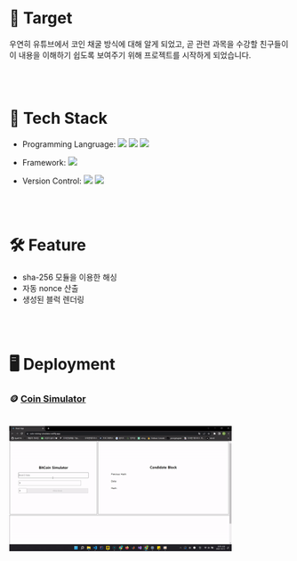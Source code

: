 # 📌 Target

우연히 유튜브에서 코인 채굴 방식에 대해 알게 되었고, 곧 관련 과목을 수강할 친구들이 이 내용을 이해하기 쉽도록 보여주기 위해 프로젝트를 시작하게 되었습니다.

<br>
<br>

# 📖 Tech Stack

- Programming Langruage:
  <img src="https://img.shields.io/badge/HTML5-E34F26?style=flat&logo=html5&logoColor=white" />
  <img src="https://img.shields.io/badge/css3-%231572B6.svg?style=flat&logo=css3&logoColor=white" />
  <img src="https://img.shields.io/badge/javascript-%23323330.svg?style=flat&logo=javascript&logoColor=%23F7DF1E" />

- Framework:
  <img src="https://img.shields.io/badge/react-%2320232a.svg?style=flat&logo=react&logoColor=%2361DAFB" />

- Version Control:
  <img src="https://img.shields.io/badge/GIT-E44C30?style=flat&logo=git&logoColor=white">
  <img src="https://img.shields.io/badge/GitHub-100000?style=flat&logo=github&logoColor=white">

<br>
<br>

# 🛠️ Feature

- sha-256 모듈을 이용한 해싱
- 자동 nonce 산출
- 생성된 블럭 렌더링

<br>
<br>

# 🖥️ Deployment

### 🪙 [Coin Simulator](https://coin-mining-simulator.netlify.app/)

<br>

<img src="./block-chain/코인%20시뮬레이터.gif" width="400px"/>
